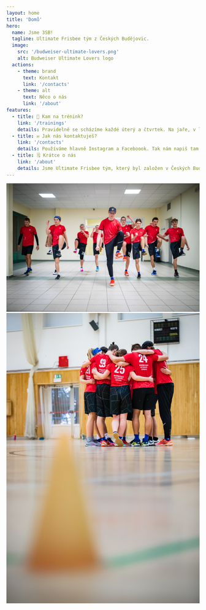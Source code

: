 ```yaml
---
layout: home
title: 'Domů'
hero:
  name: Jsme 3SB!
  tagline: Ultimate Frisbee tým z Českých Budějovic.
  image:
    src: '/budweiser-ultimate-lovers.png'
    alt: Budweiser Ultimate Lovers logo
  actions:
    - theme: brand
      text: Kontakt
      link: '/contacts'
    - theme: alt
      text: Něco o nás
      link: '/about'
features:
  - title: 🥏 Kam na trénink?
    link: '/trainings'
    details: Pravidelně se scházíme každé úterý a čtvrtek. Na jaře, v létě a na podzim nás najdeš na atletickém stadionu na Sokolském ostrově a přes zimu hned vedle v Sokolovně. Klikni pro více info!
  - title: ✉ Jak nás kontaktuješ?
    link: '/contacts'
    details: Používáme hlavně Instagram a Faceboook. Tak nám napiš tam a my se už o tebe postaráme. Pokud ti sociální sítě nevyhovují, máme samozřejmě také e-mailovou adresu. Klikni a dozvíš a se víc.
  - title: 🗒️ Krátce o nás
    link: '/about'
    details: Jsme Ultimate Frisbee tým, který byl založen v Českých Budějovicích už v roce 1993. Postupem času se stále rozrůstáme, jsme několikanásobnými mistry České republiky v kategoriích Mixed, Ženy i Muži a úspěchy sbírají i naši junioři.
---
```


<div class="team-image">
  <div class="custom-block">
    <img class="index-team-image-horizontal" src="/team_horizontal.jpeg" alt="Týmové foto - horizontální">
    <img class="index-team-image-vertical" src="/team_vertical.jpeg" alt="Týmové foto - vertikální">
  </div>
</div>